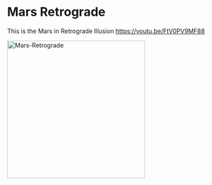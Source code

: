 # Mars Retrograde

This is the Mars in Retrograde Illusion
https://youtu.be/FtV0PV9MF88

<img width="320" alt="Mars-Retrograde" src="https://user-images.githubusercontent.com/69886851/173339088-25c274f2-9f31-4a48-9876-f85a0f6cb882.png">
